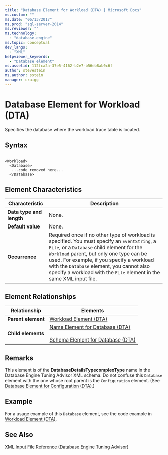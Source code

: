 ```yaml
---
title: "Database Element for Workload (DTA) | Microsoft Docs"
ms.custom: ""
ms.date: "06/13/2017"
ms.prod: "sql-server-2014"
ms.reviewer: ""
ms.technology: 
  - "database-engine"
ms.topic: conceptual
dev_langs: 
  - "XML"
helpviewer_keywords: 
  - "Database element"
ms.assetid: 112fca2a-37e5-4162-b2e7-b56eb8ab0c6f
author: stevestein
ms.author: sstein
manager: craigg
---
```

# Database Element for Workload (DTA)
  Specifies the database where the workload trace table is located.  
  
## Syntax  
  
```  
  
<Workload>  
  <Database>  
   ...code removed here...  
  </Database>  
```  
  
## Element Characteristics  
  
|Characteristic|Description|  
|--------------------|-----------------|  
|**Data type and length**|None.|  
|**Default value**|None.|  
|**Occurrence**|Required once if no other type of workload is specified. You must specify an `EventString`, a `File`, or a `Database` child element for the `Workload` parent, but only one type can be used. For example, if you specify a workload with the `Database` element, you cannot also specify a workload with the `File` element in the same XML input file.|  
  
## Element Relationships  
  
|Relationship|Elements|  
|------------------|--------------|  
|**Parent element**|[Workload Element &#40;DTA&#41;](workload-element-dta.md)|  
|**Child elements**|[Name Element for Database &#40;DTA&#41;](name-element-for-database-dta.md)<br /><br /> [Schema Element for Database &#40;DTA&#41;](schema-element-for-database-dta.md)|  
  
## Remarks  
 This element is of the **DatabaseDetailsTypecomplexType** name in the Database Engine Tuning Advisor XML schema. Do not confuse this `Database` element with the one whose root parent is the `Configuration` element. (See [Database Element for Configuration &#40;DTA&#41;](database-element-for-configuration-dta.md).)  
  
## Example  
 For a usage example of this `Database` element, see the code example in [Workload Element &#40;DTA&#41;](workload-element-dta.md).  
  
## See Also  
 [XML Input File Reference &#40;Database Engine Tuning Advisor&#41;](xml-input-file-reference-database-engine-tuning-advisor.md)  
  
  
